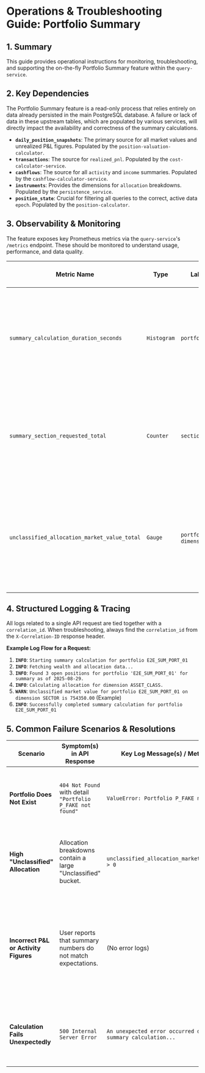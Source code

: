 # Operations & Troubleshooting Guide: Portfolio Summary

## 1. Summary

This guide provides operational instructions for monitoring, troubleshooting, and supporting the on-the-fly Portfolio Summary feature within the `query-service`.

## 2. Key Dependencies

The Portfolio Summary feature is a read-only process that relies entirely on data already persisted in the main PostgreSQL database. A failure or lack of data in these upstream tables, which are populated by various services, will directly impact the availability and correctness of the summary calculations.

* **`daily_position_snapshots`**: The primary source for all market values and unrealized P&L figures. Populated by the `position-valuation-calculator`.
* **`transactions`**: The source for `realized_pnl`. Populated by the `cost-calculator-service`.
* **`cashflows`**: The source for all `activity` and `income` summaries. Populated by the `cashflow-calculator-service`.
* **`instruments`**: Provides the dimensions for `allocation` breakdowns. Populated by the `persistence_service`.
* **`position_state`**: Crucial for filtering all queries to the correct, active data `epoch`. Populated by the `position-calculator`.

## 3. Observability & Monitoring

The feature exposes key Prometheus metrics via the `query-service`'s `/metrics` endpoint. These should be monitored to understand usage, performance, and data quality.

| Metric Name                                  | Type        | Labels                       | Description & What to Watch For                                                                                                  |
| -------------------------------------------- | ----------- | ---------------------------- | -------------------------------------------------------------------------------------------------------------------------------- |
| `summary_calculation_duration_seconds`       | `Histogram` | `portfolio_id`               | Measures the latency of a full summary calculation. Spikes could indicate a performance issue with the underlying database queries. |
| `summary_section_requested_total`            | `Counter`   | `section_name`               | Tracks how many times each summary section (e.g., `WEALTH`, `PNL`) has been requested. Helps understand feature usage.      |
| `unclassified_allocation_market_value_total` | `Gauge`     | `portfolio_id`, `dimension`  | **Data Quality KPI.** A high or consistently non-zero value indicates that instrument data is missing for the specified dimension. |

## 4. Structured Logging & Tracing

All logs related to a single API request are tied together with a `correlation_id`. When troubleshooting, always find the `correlation_id` from the `X-Correlation-ID` response header.

**Example Log Flow for a Request:**

1.  **`INFO`**: `Starting summary calculation for portfolio E2E_SUM_PORT_01`
2.  **`INFO`**: `Fetching wealth and allocation data...`
3.  **`INFO`**: `Found 3 open positions for portfolio 'E2E_SUM_PORT_01' for summary as of 2025-08-29.`
4.  **`INFO`**: `Calculating allocation for dimension ASSET_CLASS.`
5.  **`WARN`**: `Unclassified market value for portfolio E2E_SUM_PORT_01 on dimension SECTOR is 754350.00` (Example)
6.  **`INFO`**: `Successfully completed summary calculation for portfolio E2E_SUM_PORT_01`

## 5. Common Failure Scenarios & Resolutions

| Scenario                                     | Symptom(s) in API Response                                      | Key Log Message(s) / Metric Alert                                 | Resolution / Action                                                                                                             |
| -------------------------------------------- | --------------------------------------------------------------- | ----------------------------------------------------------------- | ------------------------------------------------------------------------------------------------------------------------------- |
| **Portfolio Does Not Exist** | `404 Not Found` with detail `"Portfolio P_FAKE not found"`      | `ValueError: Portfolio P_FAKE not found`                          | Verify the `portfolio_id` with the user. The ID in the URL is incorrect or has not been ingested via the `ingestion_service`.   |
| **High "Unclassified" Allocation** | Allocation breakdowns contain a large "Unclassified" bucket.    | `unclassified_allocation_market_value_total > 0`                  | This indicates a data quality issue. Advise the user/data team to ingest the missing `instrument` data (e.g., `assetClass`, `sector`). |
| **Incorrect P&L or Activity Figures** | User reports that summary numbers do not match expectations.    | (No error logs)                                                   | The issue is likely in upstream data. Trace the calculation back by querying the `transactions` and `cashflows` tables for the period. Escalate to developers if the underlying data appears correct but the summary is still wrong. |
| **Calculation Fails Unexpectedly** | `500 Internal Server Error`                                     | `An unexpected error occurred during summary calculation...`      | **Escalate to the development team.** Provide the full logs, `correlation_id`, and the request body that caused the failure.   |